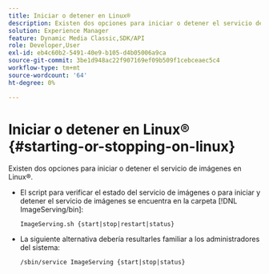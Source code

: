 ```yaml
---
title: Iniciar o detener en Linux®
description: Existen dos opciones para iniciar o detener el servicio de imágenes en Linux®.
solution: Experience Manager
feature: Dynamic Media Classic,SDK/API
role: Developer,User
exl-id: eb4c60b2-5491-40e9-b105-d4b05006a9ca
source-git-commit: 3be1d948ac22f907169ef09b509f1cebceaec5c4
workflow-type: tm+mt
source-wordcount: '64'
ht-degree: 0%

---
```


# Iniciar o detener en Linux® {#starting-or-stopping-on-linux}

Existen dos opciones para iniciar o detener el servicio de imágenes en Linux®.

* El script para verificar el estado del servicio de imágenes o para iniciar y detener el servicio de imágenes se encuentra en la carpeta [!DNL ImageServing/bin]:

  `ImageServing.sh {start|stop|restart|status}`
* La siguiente alternativa debería resultarles familiar a los administradores del sistema:

  `/sbin/service ImageServing {start|stop|status}`

